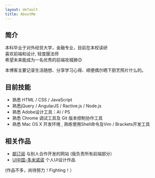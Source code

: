 ```yaml
---
layout: default
title: AboutMe
---
```


## 简介

本科毕业于对外经贸大学，金融专业，目前在本校读研<br/>
喜欢前端和设计, 轻度膜法师<br/>
希望未来能成为一名优秀的前端攻城狮😊 

本博客主要记录生活随想、分享学习心得、顺便偶尔晒下厨艺照片什么的。

## 目前技能

- 熟悉 HTML / CSS / JavaScript
- 熟悉jQuery / AngularJS / Ractive.js / Node.js
- 熟悉 Adobe设计工具：AI / PS 
- 熟悉 Chrome 调试工具及 Git 版本控制协作工具
- 熟悉 Mac OS X 开发环境 , 熟练使用Shell命令及Vim / Brackets开发工具

## 相关作品

- [邮订阅] 与别人合作开发的网站 (我负责所有前端部分）
- [UI中国-多米诺诺] 个人UI设计作品

(作品不多，尚待努力！Fighting！）

[UI中国-多米诺诺]:http://i.ui.cn/ucenter/161078
[邮订阅]:http://youdingyue.luckykaiyi.com
[YanyiWu]:http://yanyiwu.com

